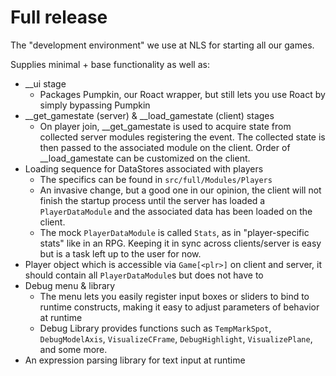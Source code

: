 # Full release

The "development environment" we use at NLS for starting all our games.

Supplies minimal + base functionality as well as:
* __ui stage
  * Packages Pumpkin, our Roact wrapper, but still lets you use Roact by simply bypassing Pumpkin
* __get_gamestate (server) & __load_gamestate (client) stages
  * On player join, __get_gamestate is used to acquire state from collected server modules registering the event. The collected state is then passed to the associated module on the client. Order of __load_gamestate can be customized on the client.
* Loading sequence for DataStores associated with players
  * The specifics can be found in `src/full/Modules/Players`
  * An invasive change, but a good one in our opinion, the client will not finish the startup process until the server has loaded a `PlayerDataModule` and the associated data has been loaded on the client.
  * The mock `PlayerDataModule` is called `Stats`, as in "player-specific stats" like in an RPG. Keeping it in sync across clients/server is easy but is a task left up to the user for now.
* Player object which is accessible via `Game[<plr>]` on client and server, it should contain all `PlayerDataModule`s but does not have to
* Debug menu & library
  * The menu lets you easily register input boxes or sliders to bind to runtime constructs, making it easy to adjust parameters of behavior at runtime
  * Debug Library provides functions such as `TempMarkSpot`, `DebugModelAxis`, `VisualizeCFrame`, `DebugHighlight`, `VisualizePlane`, and some more.
* An expression parsing library for text input at runtime